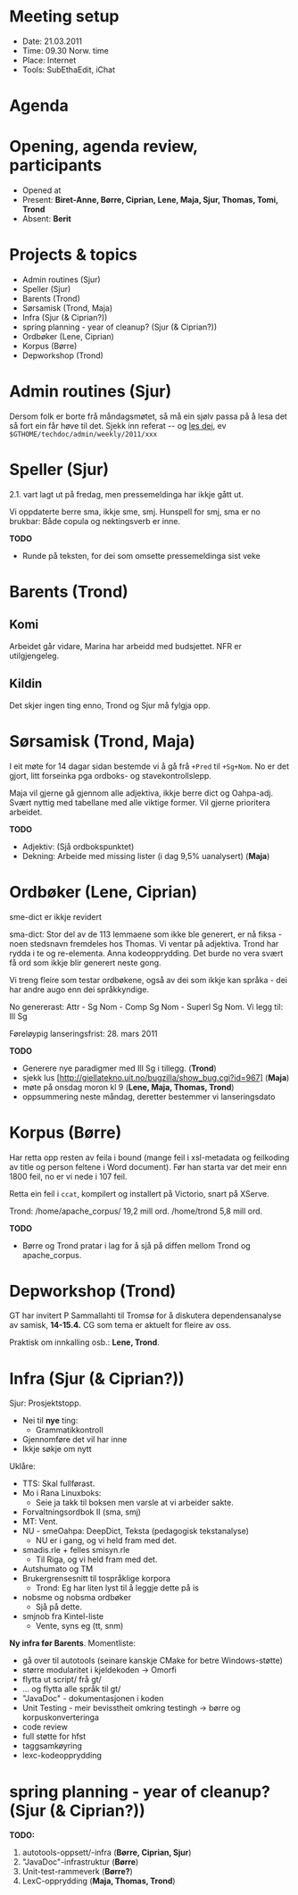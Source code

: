 # Meeting setup

* Date: 21.03.2011
* Time: 09.30 Norw. time
* Place: Internet
* Tools: SubEthaEdit, iChat

# Agenda

# Opening, agenda review, participants

* Opened at
* Present: **Biret-Anne, Børre, Ciprian, Lene, Maja, Sjur, Thomas, Tomi, Trond**
* Absent: **Berit**

# Projects & topics
* Admin routines (Sjur)
* Speller (Sjur)
* Barents (Trond)
* Sørsamisk (Trond, Maja)
* Infra (Sjur (& Ciprian?))
* spring planning - year of cleanup? (Sjur (& Ciprian?))
* Ordbøker (Lene, Ciprian)
* Korpus (Børre)
* Depworkshop (Trond)

# Admin routines (Sjur)

Dersom folk er borte frå måndagsmøtet, så må ein sjølv passa på å lesa det så fort ein får høve til det.
Sjekk inn referat -- og [les dei](/admin/meetings.html), ev `$GTHOME/techdoc/admin/weekly/2011/xxx`

# Speller (Sjur)

2.1. vart lagt ut på fredag, men pressemeldinga har ikkje gått ut.

Vi oppdaterte berre sma, ikkje sme, smj. Hunspell for smj, sma er no
brukbar: Både copula og nektingsverb er inne.

**TODO**
* Runde på teksten, for dei som omsette pressemeldinga sist veke

# Barents (Trond)

## Komi

Arbeidet går vidare, Marina har arbeidd med budsjettet. NFR er utilgjengeleg.

## Kildin

Det skjer ingen ting enno, Trond og Sjur må fylgja opp.

# Sørsamisk (Trond, Maja)

I eit møte for 14 dagar sidan bestemde vi å gå frå `+Pred` til `+Sg+Nom`. No
er det gjort, litt forseinka pga ordboks- og stavekontrollslepp.

Maja vil gjerne gå gjennom alle adjektiva, ikkje berre dict og Oahpa-adj.
Svært nyttig med tabellane med alle viktige former. Vil gjerne prioritera arbeidet.

**TODO**

* Adjektiv: (Sjå ordbokspunktet)
* Dekning: Arbeide med missing lister (i dag 9,5% uanalysert) (**Maja**)

# Ordbøker (Lene, Ciprian)

sme-dict er ikkje revidert

sma-dict: Stor del av de 113 lemmaene som ikke ble generert,
er nå fiksa - noen stedsnavn fremdeles hos Thomas. Vi ventar
på adjektiva. Trond har rydda i te og re-elementa. Anna kodeopprydding.
Det burde no vera svært få ord som ikkje blir generert neste gong.

Vi treng fleire som testar ordbøkene, også av dei som ikkje kan
språka - dei har andre augo enn dei språkkyndige.

No genererast: Attr	- Sg Nom - Comp Sg Nom - Superl Sg Nom. Vi legg til: Ill Sg

Føreløypig lanseringsfrist: 28. mars 2011

**TODO**
* Generere nye paradigmer med Ill Sg i tillegg. (**Trond**)
* sjekk lus [http://giellatekno.uit.no/bugzilla/show_bug.cgi?id=967] (**Maja**)
* møte på onsdag moron kl 9 (**Lene, Maja, Thomas, Trond**)
* oppsummering neste måndag, deretter bestemmer vi lanseringsdato

# Korpus (Børre)

Har retta opp resten av feila i bound (mange feil i xsl-metadata og feilkoding
av title og person feltene i Word document).
Før han starta var det meir enn 1800 feil, no er vi nede i 107 feil.

Retta ein feil i `ccat`, kompilert og installert på Victorio, snart på XServe.

Trond: /home/apache_corpus/ 19,2 mill ord. /home/trond 5,8 mill ord.

**TODO**
* Børre og Trond pratar i lag for å sjå på diffen mellom Trond og apache_corpus.

# Depworkshop (Trond)

GT har invitert P Sammallahti til Tromsø for å diskutera
dependensanalyse av samisk, **14-15.4.** CG som tema er aktuelt
for fleire av oss.

Praktisk om innkalling osb.: **Lene, Trond**.

# Infra (Sjur (& Ciprian?))

Sjur: Prosjektstopp.

* Nei til **nye** ting:
    - Grammatikkontroll
* Gjennomføre det vil har inne
* Ikkje søkje om nytt

Uklåre:
* TTS: Skal fullførast.
* Mo i Rana Linuxboks:
    - Seie ja takk til boksen men varsle at vi arbeider sakte.
* Forvaltningsordbok II (sma, smj)
* MT: Vent.
* NU - smeOahpa: DeepDict, Teksta (pedagogisk tekstanalyse)
    - NU er i gang, og vi held fram med det.
* smadis.rle + felles smisyn.rle
    - Til Riga, og vi held fram med det.
* Autshumato og TM
* Brukergrensesnitt til tospråklige korpora
    - Trond: Eg har liten lyst til å leggje dette på is
* nobsme og nobsma ordbøker
    - Sjå på dette.
* smjnob fra Kintel-liste
    - Vente, syns eg (tt, snm)

**Ny infra før Barents**. Momentliste:

* gå over til autotools (seinare kanskje CMake for betre Windows-støtte)
* større modularitet i kjeldekoden -> Omorfi
* flytta ut script/ frå gt/
* ... og flytta alle språk til gt/
* "JavaDoc" - dokumentasjonen i koden
* Unit Testing - meir bevisstheit omkring testingh
 -> børre og korpuskonverteringa
* code review
* full støtte for hfst
* taggsamkøyring
* lexc-kodeopprydding

# spring planning - year of cleanup? (Sjur (& Ciprian?))

**TODO:**
1. autotools-oppsett/-infra (**Børre, Ciprian, Sjur**)
1. "JavaDoc"-infrastruktur (**Børre**)
1. Unit-test-rammeverk (**Børre?**)
1. LexC-opprydding (**Maja, Thomas, Trond**)
